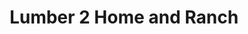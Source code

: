 ---
title: "Lumber 2 Home and Ranch"
url: /oklahoma-city/lumber-2-home-and-ranch/
shop: doityourself
---
